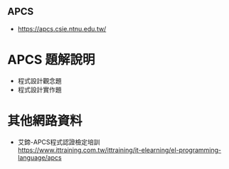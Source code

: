 ## APCS
 - https://apcs.csie.ntnu.edu.tw/
 
# APCS 題解說明
 - 程式設計觀念題
 - 程式設計實作題

# 其他網路資料
 - 艾鍗-APCS程式認證檢定培訓
   <br>https://www.ittraining.com.tw/ittraining/it-elearning/el-programming-language/apcs
